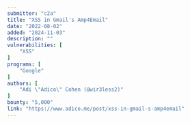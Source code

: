 ```yaml
---
submitter: "c2a"
title: "XSS in Gmail's Amp4Email"
date: "2022-08-02"
added: "2024-11-03"
description: ""
vulnerabilities: [
    "XSS"
]
programs: [
    "Google"
]
authors: [
    "Adi \"Adico\" Cohen (@wir3less2)"
]
bounty: "5,000"
link: "https://www.adico.me/post/xss-in-gmail-s-amp4email"
---
```




